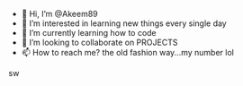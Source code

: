 - 👋 Hi, I’m @Akeem89
- 👀 I’m interested in learning new things every single day
- 🌱 I’m currently learning how to code
- 💞️ I’m looking to collaborate on PROJECTS 
- 📫 How to reach me? the old fashion way...my number lol


<!--- is a ✨ special ✨ repository because its `README.md` (this file) appears on your GitHub profile.
You can click the Preview link to take a look at your changes.
--->sw
